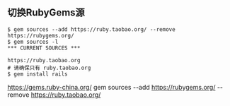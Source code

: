 
## 切换RubyGems源
```shell
$ gem sources --add https://ruby.taobao.org/ --remove https://rubygems.org/
$ gem sources -l
*** CURRENT SOURCES ***

https://ruby.taobao.org
# 请确保只有 ruby.taobao.org
$ gem install rails
```

https://gems.ruby-china.org/
gem sources --add https://rubygems.org/ --remove https://ruby.taobao.org/
